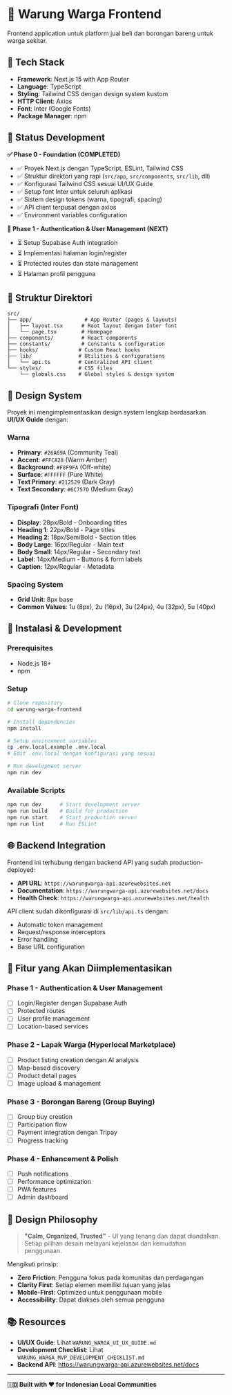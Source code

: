 # 🎨 Warung Warga Frontend

Frontend application untuk platform jual beli dan borongan bareng untuk warga sekitar.

## 🚀 Tech Stack

- **Framework**: Next.js 15 with App Router
- **Language**: TypeScript
- **Styling**: Tailwind CSS dengan design system kustom
- **HTTP Client**: Axios
- **Font**: Inter (Google Fonts)
- **Package Manager**: npm

## 🎯 Status Development

**✅ Phase 0 - Foundation (COMPLETED)**
- ✅ Proyek Next.js dengan TypeScript, ESLint, Tailwind CSS
- ✅ Struktur direktori yang rapi (`src/app`, `src/components`, `src/lib`, dll)
- ✅ Konfigurasi Tailwind CSS sesuai UI/UX Guide
- ✅ Setup font Inter untuk seluruh aplikasi
- ✅ Sistem design tokens (warna, tipografi, spacing)
- ✅ API client terpusat dengan axios
- ✅ Environment variables configuration

**🔄 Phase 1 - Authentication & User Management (NEXT)**
- ⏳ Setup Supabase Auth integration
- ⏳ Implementasi halaman login/register
- ⏳ Protected routes dan state management
- ⏳ Halaman profil pengguna

## 📁 Struktur Direktori

```
src/
├── app/                 # App Router (pages & layouts)
│   ├── layout.tsx      # Root layout dengan Inter font
│   └── page.tsx        # Homepage
├── components/         # React components
├── constants/          # Constants & configuration
├── hooks/             # Custom React hooks
├── lib/               # Utilities & configurations
│   └── api.ts         # Centralized API client
└── styles/            # CSS files
    └── globals.css    # Global styles & design system
```

## 🎨 Design System

Proyek ini mengimplementasikan design system lengkap berdasarkan **UI/UX Guide** dengan:

### Warna
- **Primary**: `#26A69A` (Community Teal)
- **Accent**: `#FFCA28` (Warm Amber) 
- **Background**: `#F8F9FA` (Off-white)
- **Surface**: `#FFFFFF` (Pure White)
- **Text Primary**: `#212529` (Dark Gray)
- **Text Secondary**: `#6C757D` (Medium Gray)

### Tipografi (Inter Font)
- **Display**: 28px/Bold - Onboarding titles
- **Heading 1**: 22px/Bold - Page titles
- **Heading 2**: 18px/SemiBold - Section titles
- **Body Large**: 16px/Regular - Main text
- **Body Small**: 14px/Regular - Secondary text
- **Label**: 14px/Medium - Buttons & form labels
- **Caption**: 12px/Regular - Metadata

### Spacing System
- **Grid Unit**: 8px base
- **Common Values**: 1u (8px), 2u (16px), 3u (24px), 4u (32px), 5u (40px)

## 🔧 Instalasi & Development

### Prerequisites
- Node.js 18+ 
- npm

### Setup
```bash
# Clone repository
cd warung-warga-frontend

# Install dependencies
npm install

# Setup environment variables
cp .env.local.example .env.local
# Edit .env.local dengan konfigurasi yang sesuai

# Run development server
npm run dev
```

### Available Scripts
```bash
npm run dev      # Start development server
npm run build    # Build for production
npm run start    # Start production server
npm run lint     # Run ESLint
```

## 🌐 Backend Integration

Frontend ini terhubung dengan backend API yang sudah production-deployed:

- **API URL**: `https://warungwarga-api.azurewebsites.net`
- **Documentation**: `https://warungwarga-api.azurewebsites.net/docs`
- **Health Check**: `https://warungwarga-api.azurewebsites.net/health`

API client sudah dikonfigurasi di `src/lib/api.ts` dengan:
- Automatic token management
- Request/response interceptors
- Error handling
- Base URL configuration

## 📱 Fitur yang Akan Diimplementasikan

### Phase 1 - Authentication & User Management
- [ ] Login/Register dengan Supabase Auth
- [ ] Protected routes
- [ ] User profile management
- [ ] Location-based services

### Phase 2 - Lapak Warga (Hyperlocal Marketplace)
- [ ] Product listing creation dengan AI analysis
- [ ] Map-based discovery
- [ ] Product detail pages
- [ ] Image upload & management

### Phase 3 - Borongan Bareng (Group Buying)
- [ ] Group buy creation
- [ ] Participation flow
- [ ] Payment integration dengan Tripay
- [ ] Progress tracking

### Phase 4 - Enhancement & Polish
- [ ] Push notifications
- [ ] Performance optimization
- [ ] PWA features
- [ ] Admin dashboard

## 🎯 Design Philosophy

> **"Calm, Organized, Trusted"** - UI yang tenang dan dapat diandalkan. Setiap pilihan desain melayani kejelasan dan kemudahan penggunaan.

Mengikuti prinsip:
- **Zero Friction**: Pengguna fokus pada komunitas dan perdagangan
- **Clarity First**: Setiap elemen memiliki tujuan yang jelas
- **Mobile-First**: Optimized untuk penggunaan mobile
- **Accessibility**: Dapat diakses oleh semua pengguna

## 📚 Resources

- **UI/UX Guide**: Lihat `WARUNG_WARGA_UI_UX_GUIDE.md`
- **Development Checklist**: Lihat `WARUNG_WARGA_MVP_DEVELOPMENT_CHECKLIST.md`
- **Backend API**: https://warungwarga-api.azurewebsites.net/docs

---

**🇮🇩 Built with ❤️ for Indonesian Local Communities** 
